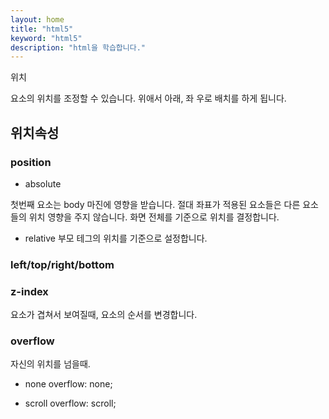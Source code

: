 ```yaml
---
layout: home
title: "html5"
keyword: "html5"
description: "html을 학습합니다."
---
```


위치

요소의 위치를 조정할 수 있습니다.
위애서 아래, 좌 우로 배치를 하게 됩니다.


## 위치속성

### position
* absolute

첫번째 요소는 body 마진에 영향을 받습니다.
절대 좌표가 적용된 요소들은 다른 요소들의 위치 영향을 주지 않습니다.
화면 전체를 기준으로 위치를 결정합니다.

* relative
부모 테그의 위치를 기준으로 설정합니다. 

### left/top/right/bottom


### z-index
요소가 겹쳐서 보여질때,
요소의 순서를 변경합니다.

### overflow
자신의 위치를 넘을때.

* none
overflow: none;

* scroll
overflow: scroll;





